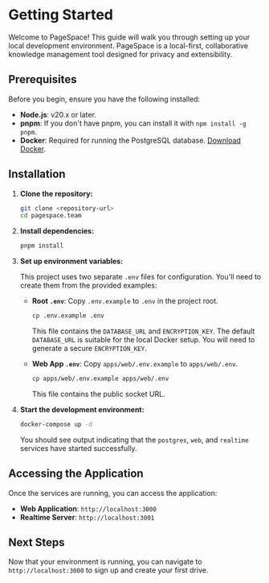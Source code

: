 # Getting Started

Welcome to PageSpace! This guide will walk you through setting up your local development environment. PageSpace is a local-first, collaborative knowledge management tool designed for privacy and extensibility.

## Prerequisites

Before you begin, ensure you have the following installed:

- **Node.js**: v20.x or later.
- **pnpm**: If you don't have pnpm, you can install it with `npm install -g pnpm`.
- **Docker**: Required for running the PostgreSQL database. [Download Docker](https://www.docker.com/products/docker-desktop).

## Installation

1.  **Clone the repository:**
    ```bash
    git clone <repository-url>
    cd pagespace.team
    ```

2.  **Install dependencies:**
    ```bash
    pnpm install
    ```

3.  **Set up environment variables:**

    This project uses two separate `.env` files for configuration. You'll need to create them from the provided examples:

    - **Root `.env`**: Copy `.env.example` to `.env` in the project root.
      ```bash
      cp .env.example .env
      ```
      This file contains the `DATABASE_URL` and `ENCRYPTION_KEY`. The default `DATABASE_URL` is suitable for the local Docker setup. You will need to generate a secure `ENCRYPTION_KEY`.

    - **Web App `.env`**: Copy `apps/web/.env.example` to `apps/web/.env`.
      ```bash
      cp apps/web/.env.example apps/web/.env
      ```
      This file contains the public socket URL.

4.  **Start the development environment:**
    ```bash
    docker-compose up -d
    ```
    You should see output indicating that the `postgres`, `web`, and `realtime` services have started successfully.

## Accessing the Application

Once the services are running, you can access the application:

- **Web Application**: `http://localhost:3000`
- **Realtime Server**: `http://localhost:3001`

## Next Steps

Now that your environment is running, you can navigate to `http://localhost:3000` to sign up and create your first drive.

